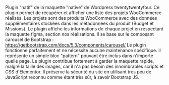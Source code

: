 Plugin "natif" de la maquette "native" de Wordpress twentytwentyfour. Ce plugin permet de récupérer et afficher une liste des projets WooCommerce réalisés.
Les projets sont des produits WooCommerce avec des données supplémentaires stockées dans les métadonnées du produit (Budget et Missions).
Le plugin affiche les informations de chaque projet en respectant la maquette figma, section nos réalisations.
Il se base sur le composant carousel de Bootstrap : https://getbootstrap.com/docs/5.3/components/carousel/
Le plugin fonctionne parfaitement et ne nécessite aucune maintenance spécifique.
Il représente un simple bloc "pattern" pouvant être inclus dans n'importe quelle page.
Le plugin contribue fortement à garder la maquette rapide, malgré la taille des images, car il n'a pas besoin des innombrables scripts et CSS d'Elementor.
Il préserve la sécurité du site en utilisant très peu de JavaScript reconnu comme étant très sûr, à savoir Bootstrap JS.
